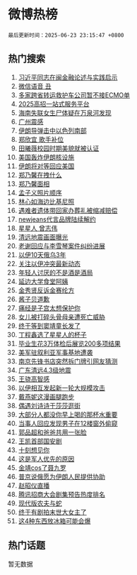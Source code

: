 # 微博热榜

`最后更新时间：2025-06-23 23:15:47 +0800`

## 热门搜索

1. [习近平同志在闽金融论述与实践启示](https://m.weibo.cn/search?containerid=100103type%3D1%26t%3D10%26q%3D%23%E4%B9%A0%E8%BF%91%E5%B9%B3%E5%90%8C%E5%BF%97%E5%9C%A8%E9%97%BD%E9%87%91%E8%9E%8D%E8%AE%BA%E8%BF%B0%E4%B8%8E%E5%AE%9E%E8%B7%B5%E5%90%AF%E7%A4%BA%23&stream_entry_id=51&isnewpage=1&extparam=seat%3D1%26stream_entry_id%3D51%26q%3D%2523%25E4%25B9%25A0%25E8%25BF%2591%25E5%25B9%25B3%25E5%2590%258C%25E5%25BF%2597%25E5%259C%25A8%25E9%2597%25BD%25E9%2587%2591%25E8%259E%258D%25E8%25AE%25BA%25E8%25BF%25B0%25E4%25B8%258E%25E5%25AE%259E%25E8%25B7%25B5%25E5%2590%25AF%25E7%25A4%25BA%2523%26filter_type%3Drealtimehot%26c_type%3D51%26pos%3D0%26cate%3D10103%26dgr%3D0%26display_time%3D1750691745%26pre_seqid%3D17506917451940375689339)
1. [微信语音 丑](https://m.weibo.cn/search?containerid=100103type%3D1%26t%3D10%26q%3D%E5%BE%AE%E4%BF%A1%E8%AF%AD%E9%9F%B3+%E4%B8%91&stream_entry_id=31&isnewpage=1&extparam=seat%3D1%26pos%3D0%26dgr%3D0%26realpos%3D1%26cate%3D5001%26stream_entry_id%3D31%26filter_type%3Drealtimehot%26flag%3D2%26lcate%3D5001%26c_type%3D31%26q%3D%25E5%25BE%25AE%25E4%25BF%25A1%25E8%25AF%25AD%25E9%259F%25B3%2520%25E4%25B8%2591%26band_rank%3D1%26display_time%3D1750691745%26pre_seqid%3D17506917451940375689339)
1. [多家跨省转运救护车公司暂不接ECMO单](https://m.weibo.cn/search?containerid=100103type%3D1%26t%3D10%26q%3D%23%E5%A4%9A%E5%AE%B6%E8%B7%A8%E7%9C%81%E8%BD%AC%E8%BF%90%E6%95%91%E6%8A%A4%E8%BD%A6%E5%85%AC%E5%8F%B8%E6%9A%82%E4%B8%8D%E6%8E%A5ECMO%E5%8D%95%23&stream_entry_id=31&isnewpage=1&extparam=seat%3D1%26pos%3D1%26dgr%3D0%26realpos%3D2%26cate%3D5001%26stream_entry_id%3D31%26filter_type%3Drealtimehot%26flag%3D1%26lcate%3D5001%26c_type%3D31%26q%3D%2523%25E5%25A4%259A%25E5%25AE%25B6%25E8%25B7%25A8%25E7%259C%2581%25E8%25BD%25AC%25E8%25BF%2590%25E6%2595%2591%25E6%258A%25A4%25E8%25BD%25A6%25E5%2585%25AC%25E5%258F%25B8%25E6%259A%2582%25E4%25B8%258D%25E6%258E%25A5ECMO%25E5%258D%2595%2523%26band_rank%3D2%26display_time%3D1750691745%26pre_seqid%3D17506917451940375689339)
1. [2025高招一站式服务平台](https://m.weibo.cn/search?containerid=100103type%3D1%26t%3D10%26q%3D%232025%E9%AB%98%E6%8B%9B%E4%B8%80%E7%AB%99%E5%BC%8F%E6%9C%8D%E5%8A%A1%E5%B9%B3%E5%8F%B0%23&stream_entry_id=31&isnewpage=1&extparam=seat%3D1%26pos%3D2%26dgr%3D0%26realpos%3D3%26cate%3D5001%26stream_entry_id%3D31%26filter_type%3Drealtimehot%26flag%3D0%26lcate%3D5001%26c_type%3D31%26q%3D%25232025%25E9%25AB%2598%25E6%258B%259B%25E4%25B8%2580%25E7%25AB%2599%25E5%25BC%258F%25E6%259C%258D%25E5%258A%25A1%25E5%25B9%25B3%25E5%258F%25B0%2523%26band_rank%3D3%26display_time%3D1750691745%26pre_seqid%3D17506917451940375689339)
1. [海南失联女生尸体疑在万泉河发现](https://m.weibo.cn/search?containerid=100103type%3D1%26t%3D10%26q%3D%23%E6%B5%B7%E5%8D%97%E5%A4%B1%E8%81%94%E5%A5%B3%E7%94%9F%E5%B0%B8%E4%BD%93%E7%96%91%E5%9C%A8%E4%B8%87%E6%B3%89%E6%B2%B3%E5%8F%91%E7%8E%B0%23&stream_entry_id=31&isnewpage=1&extparam=seat%3D1%26pos%3D3%26dgr%3D0%26realpos%3D4%26cate%3D5001%26stream_entry_id%3D31%26filter_type%3Drealtimehot%26flag%3D1%26lcate%3D5001%26c_type%3D31%26q%3D%2523%25E6%25B5%25B7%25E5%258D%2597%25E5%25A4%25B1%25E8%2581%2594%25E5%25A5%25B3%25E7%2594%259F%25E5%25B0%25B8%25E4%25BD%2593%25E7%2596%2591%25E5%259C%25A8%25E4%25B8%2587%25E6%25B3%2589%25E6%25B2%25B3%25E5%258F%2591%25E7%258E%25B0%2523%26band_rank%3D4%26display_time%3D1750691745%26pre_seqid%3D17506917451940375689339)
1. [广州震感](https://m.weibo.cn/search?containerid=100103type%3D1%26t%3D10%26q%3D%E5%B9%BF%E5%B7%9E%E9%9C%87%E6%84%9F&stream_entry_id=31&isnewpage=1&extparam=seat%3D1%26pos%3D4%26dgr%3D0%26realpos%3D5%26cate%3D5001%26stream_entry_id%3D31%26filter_type%3Drealtimehot%26flag%3D0%26lcate%3D5001%26c_type%3D31%26q%3D%25E5%25B9%25BF%25E5%25B7%259E%25E9%259C%2587%25E6%2584%259F%26band_rank%3D5%26display_time%3D1750691745%26pre_seqid%3D17506917451940375689339)
1. [伊朗导弹击中以色列南部](https://m.weibo.cn/search?containerid=100103type%3D1%26t%3D10%26q%3D%23%E4%BC%8A%E6%9C%97%E5%AF%BC%E5%BC%B9%E5%87%BB%E4%B8%AD%E4%BB%A5%E8%89%B2%E5%88%97%E5%8D%97%E9%83%A8%23&stream_entry_id=31&isnewpage=1&extparam=seat%3D1%26pos%3D5%26dgr%3D0%26realpos%3D6%26cate%3D5001%26stream_entry_id%3D31%26filter_type%3Drealtimehot%26flag%3D0%26lcate%3D5001%26c_type%3D31%26q%3D%2523%25E4%25BC%258A%25E6%259C%2597%25E5%25AF%25BC%25E5%25BC%25B9%25E5%2587%25BB%25E4%25B8%25AD%25E4%25BB%25A5%25E8%2589%25B2%25E5%2588%2597%25E5%258D%2597%25E9%2583%25A8%2523%26band_rank%3D6%26display_time%3D1750691745%26pre_seqid%3D17506917451940375689339)
1. [郑欣宜 歌手补位](https://m.weibo.cn/search?containerid=100103type%3D1%26t%3D10%26q%3D%E9%83%91%E6%AC%A3%E5%AE%9C+%E6%AD%8C%E6%89%8B%E8%A1%A5%E4%BD%8D&stream_entry_id=31&isnewpage=1&extparam=seat%3D1%26pos%3D6%26dgr%3D0%26realpos%3D7%26cate%3D5001%26stream_entry_id%3D31%26filter_type%3Drealtimehot%26flag%3D0%26lcate%3D5001%26c_type%3D31%26q%3D%25E9%2583%2591%25E6%25AC%25A3%25E5%25AE%259C%2520%25E6%25AD%258C%25E6%2589%258B%25E8%25A1%25A5%25E4%25BD%258D%26band_rank%3D7%26display_time%3D1750691745%26pre_seqid%3D17506917451940375689339)
1. [田曦薇校园时期美貌就被认证](https://m.weibo.cn/search?containerid=100103type%3D1%26t%3D10%26q%3D%E7%94%B0%E6%9B%A6%E8%96%87%E6%A0%A1%E5%9B%AD%E6%97%B6%E6%9C%9F%E7%BE%8E%E8%B2%8C%E5%B0%B1%E8%A2%AB%E8%AE%A4%E8%AF%81&stream_entry_id=31&isnewpage=1&extparam=seat%3D1%26pos%3D7%26dgr%3D0%26realpos%3D8%26cate%3D5001%26stream_entry_id%3D31%26filter_type%3Drealtimehot%26flag%3D0%26lcate%3D5001%26c_type%3D31%26q%3D%25E7%2594%25B0%25E6%259B%25A6%25E8%2596%2587%25E6%25A0%25A1%25E5%259B%25AD%25E6%2597%25B6%25E6%259C%259F%25E7%25BE%258E%25E8%25B2%258C%25E5%25B0%25B1%25E8%25A2%25AB%25E8%25AE%25A4%25E8%25AF%2581%26band_rank%3D8%26display_time%3D1750691745%26pre_seqid%3D17506917451940375689339)
1. [美国轰炸伊朗核设施](https://m.weibo.cn/search?containerid=100103type%3D1%26t%3D10%26q%3D%23%E7%BE%8E%E5%9B%BD%E8%BD%B0%E7%82%B8%E4%BC%8A%E6%9C%97%E6%A0%B8%E8%AE%BE%E6%96%BD%23&stream_entry_id=31&isnewpage=1&extparam=seat%3D1%26pos%3D8%26dgr%3D0%26realpos%3D9%26cate%3D5001%26stream_entry_id%3D31%26filter_type%3Drealtimehot%26flag%3D1%26lcate%3D5001%26c_type%3D31%26q%3D%2523%25E7%25BE%258E%25E5%259B%25BD%25E8%25BD%25B0%25E7%2582%25B8%25E4%25BC%258A%25E6%259C%2597%25E6%25A0%25B8%25E8%25AE%25BE%25E6%2596%25BD%2523%26band_rank%3D9%26display_time%3D1750691745%26pre_seqid%3D17506917451940375689339)
1. [伊朗将对等回应美国](https://m.weibo.cn/search?containerid=100103type%3D1%26t%3D10%26q%3D%23%E4%BC%8A%E6%9C%97%E5%B0%86%E5%AF%B9%E7%AD%89%E5%9B%9E%E5%BA%94%E7%BE%8E%E5%9B%BD%23&stream_entry_id=31&isnewpage=1&extparam=seat%3D1%26pos%3D9%26dgr%3D0%26realpos%3D10%26cate%3D5001%26stream_entry_id%3D31%26filter_type%3Drealtimehot%26flag%3D1%26lcate%3D5001%26c_type%3D31%26q%3D%2523%25E4%25BC%258A%25E6%259C%2597%25E5%25B0%2586%25E5%25AF%25B9%25E7%25AD%2589%25E5%259B%259E%25E5%25BA%2594%25E7%25BE%258E%25E5%259B%25BD%2523%26band_rank%3D10%26display_time%3D1750691745%26pre_seqid%3D17506917451940375689339)
1. [郑乃馨在拽什么](https://m.weibo.cn/search?containerid=100103type%3D1%26t%3D10%26q%3D%23%E9%83%91%E4%B9%83%E9%A6%A8%E5%9C%A8%E6%8B%BD%E4%BB%80%E4%B9%88%23&stream_entry_id=31&isnewpage=1&extparam=seat%3D1%26pos%3D10%26dgr%3D0%26realpos%3D11%26cate%3D5001%26stream_entry_id%3D31%26filter_type%3Drealtimehot%26flag%3D1%26lcate%3D5001%26c_type%3D31%26q%3D%2523%25E9%2583%2591%25E4%25B9%2583%25E9%25A6%25A8%25E5%259C%25A8%25E6%258B%25BD%25E4%25BB%2580%25E4%25B9%2588%2523%26band_rank%3D11%26display_time%3D1750691745%26pre_seqid%3D17506917451940375689339)
1. [郑乃馨面相](https://m.weibo.cn/search?containerid=100103type%3D1%26t%3D10%26q%3D%E9%83%91%E4%B9%83%E9%A6%A8%E9%9D%A2%E7%9B%B8&stream_entry_id=31&isnewpage=1&extparam=seat%3D1%26pos%3D11%26dgr%3D0%26realpos%3D12%26cate%3D5001%26stream_entry_id%3D31%26filter_type%3Drealtimehot%26flag%3D1%26lcate%3D5001%26c_type%3D31%26q%3D%25E9%2583%2591%25E4%25B9%2583%25E9%25A6%25A8%25E9%259D%25A2%25E7%259B%25B8%26band_rank%3D12%26display_time%3D1750691745%26pre_seqid%3D17506917451940375689339)
1. [孟子义照片顺序](https://m.weibo.cn/search?containerid=100103type%3D1%26t%3D10%26q%3D%23%E5%AD%9F%E5%AD%90%E4%B9%89%E7%85%A7%E7%89%87%E9%A1%BA%E5%BA%8F%23&stream_entry_id=31&isnewpage=1&extparam=seat%3D1%26pos%3D12%26dgr%3D0%26realpos%3D13%26cate%3D5001%26stream_entry_id%3D31%26filter_type%3Drealtimehot%26flag%3D2%26lcate%3D5001%26c_type%3D31%26q%3D%2523%25E5%25AD%259F%25E5%25AD%2590%25E4%25B9%2589%25E7%2585%25A7%25E7%2589%2587%25E9%25A1%25BA%25E5%25BA%258F%2523%26band_rank%3D13%26display_time%3D1750691745%26pre_seqid%3D17506917451940375689339)
1. [林心如海边比基尼照](https://m.weibo.cn/search?containerid=100103type%3D1%26t%3D10%26q%3D%23%E6%9E%97%E5%BF%83%E5%A6%82%E6%B5%B7%E8%BE%B9%E6%AF%94%E5%9F%BA%E5%B0%BC%E7%85%A7%23&stream_entry_id=31&isnewpage=1&extparam=seat%3D1%26pos%3D13%26dgr%3D0%26realpos%3D14%26cate%3D5001%26stream_entry_id%3D31%26filter_type%3Drealtimehot%26flag%3D0%26lcate%3D5001%26c_type%3D31%26q%3D%2523%25E6%259E%2597%25E5%25BF%2583%25E5%25A6%2582%25E6%25B5%25B7%25E8%25BE%25B9%25E6%25AF%2594%25E5%259F%25BA%25E5%25B0%25BC%25E7%2585%25A7%2523%26band_rank%3D14%26display_time%3D1750691745%26pre_seqid%3D17506917451940375689339)
1. [遇难者遗体带回家办葬礼被缩减赔偿](https://m.weibo.cn/search?containerid=100103type%3D1%26t%3D10%26q%3D%23%E9%81%87%E9%9A%BE%E8%80%85%E9%81%97%E4%BD%93%E5%B8%A6%E5%9B%9E%E5%AE%B6%E5%8A%9E%E8%91%AC%E7%A4%BC%E8%A2%AB%E7%BC%A9%E5%87%8F%E8%B5%94%E5%81%BF%23&stream_entry_id=31&isnewpage=1&extparam=seat%3D1%26pos%3D14%26dgr%3D0%26realpos%3D15%26cate%3D5001%26stream_entry_id%3D31%26filter_type%3Drealtimehot%26flag%3D1%26lcate%3D5001%26c_type%3D31%26q%3D%2523%25E9%2581%2587%25E9%259A%25BE%25E8%2580%2585%25E9%2581%2597%25E4%25BD%2593%25E5%25B8%25A6%25E5%259B%259E%25E5%25AE%25B6%25E5%258A%259E%25E8%2591%25AC%25E7%25A4%25BC%25E8%25A2%25AB%25E7%25BC%25A9%25E5%2587%258F%25E8%25B5%2594%25E5%2581%25BF%2523%26band_rank%3D15%26display_time%3D1750691745%26pre_seqid%3D17506917451940375689339)
1. [newjeans代言品牌陆续解约](https://m.weibo.cn/search?containerid=100103type%3D1%26t%3D10%26q%3D%23newjeans%E4%BB%A3%E8%A8%80%E5%93%81%E7%89%8C%E9%99%86%E7%BB%AD%E8%A7%A3%E7%BA%A6%23&stream_entry_id=31&isnewpage=1&extparam=seat%3D1%26pos%3D15%26dgr%3D0%26realpos%3D16%26cate%3D5001%26stream_entry_id%3D31%26filter_type%3Drealtimehot%26flag%3D1%26lcate%3D5001%26c_type%3D31%26q%3D%2523newjeans%25E4%25BB%25A3%25E8%25A8%2580%25E5%2593%2581%25E7%2589%258C%25E9%2599%2586%25E7%25BB%25AD%25E8%25A7%25A3%25E7%25BA%25A6%2523%26band_rank%3D16%26display_time%3D1750691745%26pre_seqid%3D17506917451940375689339)
1. [星星人 曾志伟](https://m.weibo.cn/search?containerid=100103type%3D1%26t%3D10%26q%3D%E6%98%9F%E6%98%9F%E4%BA%BA+%E6%9B%BE%E5%BF%97%E4%BC%9F&stream_entry_id=31&isnewpage=1&extparam=seat%3D1%26pos%3D16%26dgr%3D0%26realpos%3D17%26cate%3D5001%26stream_entry_id%3D31%26filter_type%3Drealtimehot%26flag%3D1%26lcate%3D5001%26c_type%3D31%26q%3D%25E6%2598%259F%25E6%2598%259F%25E4%25BA%25BA%2520%25E6%259B%25BE%25E5%25BF%2597%25E4%25BC%259F%26band_rank%3D17%26display_time%3D1750691745%26pre_seqid%3D17506917451940375689339)
1. [清远地震画面曝光](https://m.weibo.cn/search?containerid=100103type%3D1%26t%3D10%26q%3D%23%E6%B8%85%E8%BF%9C%E5%9C%B0%E9%9C%87%E7%94%BB%E9%9D%A2%E6%9B%9D%E5%85%89%23&stream_entry_id=31&isnewpage=1&extparam=seat%3D1%26pos%3D17%26dgr%3D0%26realpos%3D18%26cate%3D5001%26stream_entry_id%3D31%26filter_type%3Drealtimehot%26flag%3D0%26lcate%3D5001%26c_type%3D31%26q%3D%2523%25E6%25B8%2585%25E8%25BF%259C%25E5%259C%25B0%25E9%259C%2587%25E7%2594%25BB%25E9%259D%25A2%25E6%259B%259D%25E5%2585%2589%2523%26band_rank%3D18%26display_time%3D1750691745%26pre_seqid%3D17506917451940375689339)
1. [老谢回应与李雪琴案件纠纷进展](https://m.weibo.cn/search?containerid=100103type%3D1%26t%3D10%26q%3D%23%E8%80%81%E8%B0%A2%E5%9B%9E%E5%BA%94%E4%B8%8E%E6%9D%8E%E9%9B%AA%E7%90%B4%E6%A1%88%E4%BB%B6%E7%BA%A0%E7%BA%B7%E8%BF%9B%E5%B1%95%23&stream_entry_id=31&isnewpage=1&extparam=seat%3D1%26pos%3D18%26dgr%3D0%26realpos%3D19%26cate%3D5001%26stream_entry_id%3D31%26filter_type%3Drealtimehot%26flag%3D1%26lcate%3D5001%26c_type%3D31%26q%3D%2523%25E8%2580%2581%25E8%25B0%25A2%25E5%259B%259E%25E5%25BA%2594%25E4%25B8%258E%25E6%259D%258E%25E9%259B%25AA%25E7%2590%25B4%25E6%25A1%2588%25E4%25BB%25B6%25E7%25BA%25A0%25E7%25BA%25B7%25E8%25BF%259B%25E5%25B1%2595%2523%26band_rank%3D19%26display_time%3D1750691745%26pre_seqid%3D17506917451940375689339)
1. [以伊10天俄乌3年](https://m.weibo.cn/search?containerid=100103type%3D1%26t%3D10%26q%3D%23%E4%BB%A5%E4%BC%8A10%E5%A4%A9%E4%BF%84%E4%B9%8C3%E5%B9%B4%23&stream_entry_id=31&isnewpage=1&extparam=seat%3D1%26pos%3D19%26dgr%3D0%26realpos%3D20%26cate%3D5001%26stream_entry_id%3D31%26filter_type%3Drealtimehot%26flag%3D1%26lcate%3D5001%26c_type%3D31%26q%3D%2523%25E4%25BB%25A5%25E4%25BC%258A10%25E5%25A4%25A9%25E4%25BF%2584%25E4%25B9%258C3%25E5%25B9%25B4%2523%26band_rank%3D20%26display_time%3D1750691745%26pre_seqid%3D17506917451940375689339)
1. [关注以伊冲突最新动态](https://m.weibo.cn/search?containerid=100103type%3D1%26t%3D10%26q%3D%23%E5%85%B3%E6%B3%A8%E4%BB%A5%E4%BC%8A%E5%86%B2%E7%AA%81%E6%9C%80%E6%96%B0%E5%8A%A8%E6%80%81%23&stream_entry_id=31&isnewpage=1&extparam=seat%3D1%26pos%3D20%26dgr%3D0%26realpos%3D21%26cate%3D5001%26stream_entry_id%3D31%26filter_type%3Drealtimehot%26flag%3D0%26lcate%3D5001%26c_type%3D31%26q%3D%2523%25E5%2585%25B3%25E6%25B3%25A8%25E4%25BB%25A5%25E4%25BC%258A%25E5%2586%25B2%25E7%25AA%2581%25E6%259C%2580%25E6%2596%25B0%25E5%258A%25A8%25E6%2580%2581%2523%26band_rank%3D21%26display_time%3D1750691745%26pre_seqid%3D17506917451940375689339)
1. [年轻人讨厌的不是酒是酒局](https://m.weibo.cn/search?containerid=100103type%3D1%26t%3D10%26q%3D%23%E5%B9%B4%E8%BD%BB%E4%BA%BA%E8%AE%A8%E5%8E%8C%E7%9A%84%E4%B8%8D%E6%98%AF%E9%85%92%E6%98%AF%E9%85%92%E5%B1%80%23&stream_entry_id=31&isnewpage=1&extparam=seat%3D1%26pos%3D21%26dgr%3D0%26realpos%3D22%26cate%3D5001%26stream_entry_id%3D31%26filter_type%3Drealtimehot%26flag%3D0%26lcate%3D5001%26c_type%3D31%26q%3D%2523%25E5%25B9%25B4%25E8%25BD%25BB%25E4%25BA%25BA%25E8%25AE%25A8%25E5%258E%258C%25E7%259A%2584%25E4%25B8%258D%25E6%2598%25AF%25E9%2585%2592%25E6%2598%25AF%25E9%2585%2592%25E5%25B1%2580%2523%26band_rank%3D22%26display_time%3D1750691745%26pre_seqid%3D17506917451940375689339)
1. [延边大学食堂阿姨](https://m.weibo.cn/search?containerid=100103type%3D1%26t%3D10%26q%3D%E5%BB%B6%E8%BE%B9%E5%A4%A7%E5%AD%A6%E9%A3%9F%E5%A0%82%E9%98%BF%E5%A7%A8&stream_entry_id=31&isnewpage=1&extparam=seat%3D1%26pos%3D22%26dgr%3D0%26realpos%3D23%26cate%3D5001%26stream_entry_id%3D31%26filter_type%3Drealtimehot%26flag%3D1%26lcate%3D5001%26c_type%3D31%26q%3D%25E5%25BB%25B6%25E8%25BE%25B9%25E5%25A4%25A7%25E5%25AD%25A6%25E9%25A3%259F%25E5%25A0%2582%25E9%2598%25BF%25E5%25A7%25A8%26band_rank%3D23%26display_time%3D1750691745%26pre_seqid%3D17506917451940375689339)
1. [金秀贤反诉金赛纶方](https://m.weibo.cn/search?containerid=100103type%3D1%26t%3D10%26q%3D%23%E9%87%91%E7%A7%80%E8%B4%A4%E5%8F%8D%E8%AF%89%E9%87%91%E8%B5%9B%E7%BA%B6%E6%96%B9%23&stream_entry_id=31&isnewpage=1&extparam=seat%3D1%26pos%3D23%26dgr%3D0%26realpos%3D24%26cate%3D5001%26stream_entry_id%3D31%26filter_type%3Drealtimehot%26flag%3D0%26lcate%3D5001%26c_type%3D31%26q%3D%2523%25E9%2587%2591%25E7%25A7%2580%25E8%25B4%25A4%25E5%258F%258D%25E8%25AF%2589%25E9%2587%2591%25E8%25B5%259B%25E7%25BA%25B6%25E6%2596%25B9%2523%26band_rank%3D24%26display_time%3D1750691745%26pre_seqid%3D17506917451940375689339)
1. [酱子贝道歉](https://m.weibo.cn/search?containerid=100103type%3D1%26t%3D10%26q%3D%E9%85%B1%E5%AD%90%E8%B4%9D%E9%81%93%E6%AD%89&stream_entry_id=31&isnewpage=1&extparam=seat%3D1%26pos%3D24%26dgr%3D0%26realpos%3D25%26cate%3D5001%26stream_entry_id%3D31%26filter_type%3Drealtimehot%26flag%3D1%26lcate%3D5001%26c_type%3D31%26q%3D%25E9%2585%25B1%25E5%25AD%2590%25E8%25B4%259D%25E9%2581%2593%25E6%25AD%2589%26band_rank%3D25%26display_time%3D1750691745%26pre_seqid%3D17506917451940375689339)
1. [痛经是子宫太想保护你](https://m.weibo.cn/search?containerid=100103type%3D1%26t%3D10%26q%3D%E7%97%9B%E7%BB%8F%E6%98%AF%E5%AD%90%E5%AE%AB%E5%A4%AA%E6%83%B3%E4%BF%9D%E6%8A%A4%E4%BD%A0&stream_entry_id=31&isnewpage=1&extparam=seat%3D1%26pos%3D25%26dgr%3D0%26realpos%3D26%26cate%3D5001%26stream_entry_id%3D31%26filter_type%3Drealtimehot%26flag%3D0%26lcate%3D5001%26c_type%3D31%26q%3D%25E7%2597%259B%25E7%25BB%258F%25E6%2598%25AF%25E5%25AD%2590%25E5%25AE%25AB%25E5%25A4%25AA%25E6%2583%25B3%25E4%25BF%259D%25E6%258A%25A4%25E4%25BD%25A0%26band_rank%3D26%26display_time%3D1750691745%26pre_seqid%3D17506917451940375689339)
1. [女儿被打碎头骨母亲遭死亡威胁](https://m.weibo.cn/search?containerid=100103type%3D1%26t%3D10%26q%3D%23%E5%A5%B3%E5%84%BF%E8%A2%AB%E6%89%93%E7%A2%8E%E5%A4%B4%E9%AA%A8%E6%AF%8D%E4%BA%B2%E9%81%AD%E6%AD%BB%E4%BA%A1%E5%A8%81%E8%83%81%23&stream_entry_id=31&isnewpage=1&extparam=seat%3D1%26pos%3D26%26dgr%3D0%26realpos%3D27%26cate%3D5001%26stream_entry_id%3D31%26filter_type%3Drealtimehot%26flag%3D1%26lcate%3D5001%26c_type%3D31%26q%3D%2523%25E5%25A5%25B3%25E5%2584%25BF%25E8%25A2%25AB%25E6%2589%2593%25E7%25A2%258E%25E5%25A4%25B4%25E9%25AA%25A8%25E6%25AF%258D%25E4%25BA%25B2%25E9%2581%25AD%25E6%25AD%25BB%25E4%25BA%25A1%25E5%25A8%2581%25E8%2583%2581%2523%26band_rank%3D27%26display_time%3D1750691745%26pre_seqid%3D17506917451940375689339)
1. [终于等到窦靖童长发了](https://m.weibo.cn/search?containerid=100103type%3D1%26t%3D10%26q%3D%E7%BB%88%E4%BA%8E%E7%AD%89%E5%88%B0%E7%AA%A6%E9%9D%96%E7%AB%A5%E9%95%BF%E5%8F%91%E4%BA%86&stream_entry_id=31&isnewpage=1&extparam=seat%3D1%26pos%3D27%26dgr%3D0%26realpos%3D28%26cate%3D5001%26stream_entry_id%3D31%26filter_type%3Drealtimehot%26flag%3D0%26lcate%3D5001%26c_type%3D31%26q%3D%25E7%25BB%2588%25E4%25BA%258E%25E7%25AD%2589%25E5%2588%25B0%25E7%25AA%25A6%25E9%259D%2596%25E7%25AB%25A5%25E9%2595%25BF%25E5%258F%2591%25E4%25BA%2586%26band_rank%3D28%26display_time%3D1750691745%26pre_seqid%3D17506917451940375689339)
1. [丁程鑫选了星星人的杯子](https://m.weibo.cn/search?containerid=100103type%3D1%26t%3D10%26q%3D%E4%B8%81%E7%A8%8B%E9%91%AB%E9%80%89%E4%BA%86%E6%98%9F%E6%98%9F%E4%BA%BA%E7%9A%84%E6%9D%AF%E5%AD%90&stream_entry_id=31&isnewpage=1&extparam=seat%3D1%26pos%3D28%26dgr%3D0%26realpos%3D29%26cate%3D5001%26stream_entry_id%3D31%26filter_type%3Drealtimehot%26flag%3D1%26lcate%3D5001%26c_type%3D31%26q%3D%25E4%25B8%2581%25E7%25A8%258B%25E9%2591%25AB%25E9%2580%2589%25E4%25BA%2586%25E6%2598%259F%25E6%2598%259F%25E4%25BA%25BA%25E7%259A%2584%25E6%259D%25AF%25E5%25AD%2590%26band_rank%3D29%26display_time%3D1750691745%26pre_seqid%3D17506917451940375689339)
1. [毕业生花3万体检后展览200多项结果](https://m.weibo.cn/search?containerid=100103type%3D1%26t%3D10%26q%3D%23%E6%AF%95%E4%B8%9A%E7%94%9F%E8%8A%B13%E4%B8%87%E4%BD%93%E6%A3%80%E5%90%8E%E5%B1%95%E8%A7%88200%E5%A4%9A%E9%A1%B9%E7%BB%93%E6%9E%9C%23&stream_entry_id=31&isnewpage=1&extparam=seat%3D1%26pos%3D29%26dgr%3D0%26realpos%3D30%26cate%3D5001%26stream_entry_id%3D31%26filter_type%3Drealtimehot%26flag%3D1%26lcate%3D5001%26c_type%3D31%26q%3D%2523%25E6%25AF%2595%25E4%25B8%259A%25E7%2594%259F%25E8%258A%25B13%25E4%25B8%2587%25E4%25BD%2593%25E6%25A3%2580%25E5%2590%258E%25E5%25B1%2595%25E8%25A7%2588200%25E5%25A4%259A%25E9%25A1%25B9%25E7%25BB%2593%25E6%259E%259C%2523%26band_rank%3D30%26display_time%3D1750691745%26pre_seqid%3D17506917451940375689339)
1. [美军驻叙利亚军事基地遭袭](https://m.weibo.cn/search?containerid=100103type%3D1%26t%3D10%26q%3D%23%E7%BE%8E%E5%86%9B%E9%A9%BB%E5%8F%99%E5%88%A9%E4%BA%9A%E5%86%9B%E4%BA%8B%E5%9F%BA%E5%9C%B0%E9%81%AD%E8%A2%AD%23&stream_entry_id=31&isnewpage=1&extparam=seat%3D1%26pos%3D30%26dgr%3D0%26realpos%3D31%26cate%3D5001%26stream_entry_id%3D31%26filter_type%3Drealtimehot%26flag%3D0%26lcate%3D5001%26c_type%3D31%26q%3D%2523%25E7%25BE%258E%25E5%2586%259B%25E9%25A9%25BB%25E5%258F%2599%25E5%2588%25A9%25E4%25BA%259A%25E5%2586%259B%25E4%25BA%258B%25E5%259F%25BA%25E5%259C%25B0%25E9%2581%25AD%25E8%25A2%25AD%2523%26band_rank%3D31%26display_time%3D1750691745%26pre_seqid%3D17506917451940375689339)
1. [南京先锋书店突然拆门牌引网友猜测](https://m.weibo.cn/search?containerid=100103type%3D1%26t%3D10%26q%3D%23%E5%8D%97%E4%BA%AC%E5%85%88%E9%94%8B%E4%B9%A6%E5%BA%97%E7%AA%81%E7%84%B6%E6%8B%86%E9%97%A8%E7%89%8C%E5%BC%95%E7%BD%91%E5%8F%8B%E7%8C%9C%E6%B5%8B%23&stream_entry_id=31&isnewpage=1&extparam=seat%3D1%26pos%3D31%26dgr%3D0%26realpos%3D32%26cate%3D5001%26stream_entry_id%3D31%26filter_type%3Drealtimehot%26flag%3D1%26lcate%3D5001%26c_type%3D31%26q%3D%2523%25E5%258D%2597%25E4%25BA%25AC%25E5%2585%2588%25E9%2594%258B%25E4%25B9%25A6%25E5%25BA%2597%25E7%25AA%2581%25E7%2584%25B6%25E6%258B%2586%25E9%2597%25A8%25E7%2589%258C%25E5%25BC%2595%25E7%25BD%2591%25E5%258F%258B%25E7%258C%259C%25E6%25B5%258B%2523%26band_rank%3D32%26display_time%3D1750691745%26pre_seqid%3D17506917451940375689339)
1. [广东清远4.3级地震](https://m.weibo.cn/search?containerid=100103type%3D1%26t%3D10%26q%3D%23%E5%B9%BF%E4%B8%9C%E6%B8%85%E8%BF%9C4.3%E7%BA%A7%E5%9C%B0%E9%9C%87%23&stream_entry_id=31&isnewpage=1&extparam=seat%3D1%26pos%3D32%26dgr%3D0%26realpos%3D33%26cate%3D5001%26stream_entry_id%3D31%26filter_type%3Drealtimehot%26flag%3D0%26lcate%3D5001%26c_type%3D31%26q%3D%2523%25E5%25B9%25BF%25E4%25B8%259C%25E6%25B8%2585%25E8%25BF%259C4.3%25E7%25BA%25A7%25E5%259C%25B0%25E9%259C%2587%2523%26band_rank%3D33%26display_time%3D1750691745%26pre_seqid%3D17506917451940375689339)
1. [王骁高智感](https://m.weibo.cn/search?containerid=100103type%3D1%26t%3D10%26q%3D%E7%8E%8B%E9%AA%81%E9%AB%98%E6%99%BA%E6%84%9F&stream_entry_id=31&isnewpage=1&extparam=seat%3D1%26pos%3D33%26dgr%3D0%26realpos%3D34%26cate%3D5001%26stream_entry_id%3D31%26filter_type%3Drealtimehot%26flag%3D1%26lcate%3D5001%26c_type%3D31%26q%3D%25E7%258E%258B%25E9%25AA%2581%25E9%25AB%2598%25E6%2599%25BA%25E6%2584%259F%26band_rank%3D34%26display_time%3D1750691745%26pre_seqid%3D17506917451940375689339)
1. [以伊相互发起新一轮大规模攻击](https://m.weibo.cn/search?containerid=100103type%3D1%26t%3D10%26q%3D%23%E4%BB%A5%E4%BC%8A%E7%9B%B8%E4%BA%92%E5%8F%91%E8%B5%B7%E6%96%B0%E4%B8%80%E8%BD%AE%E5%A4%A7%E8%A7%84%E6%A8%A1%E6%94%BB%E5%87%BB%23&stream_entry_id=31&isnewpage=1&extparam=seat%3D1%26pos%3D34%26dgr%3D0%26realpos%3D35%26cate%3D5001%26stream_entry_id%3D31%26filter_type%3Drealtimehot%26flag%3D1%26lcate%3D5001%26c_type%3D31%26q%3D%2523%25E4%25BB%25A5%25E4%25BC%258A%25E7%259B%25B8%25E4%25BA%2592%25E5%258F%2591%25E8%25B5%25B7%25E6%2596%25B0%25E4%25B8%2580%25E8%25BD%25AE%25E5%25A4%25A7%25E8%25A7%2584%25E6%25A8%25A1%25E6%2594%25BB%25E5%2587%25BB%2523%26band_rank%3D35%26display_time%3D1750691745%26pre_seqid%3D17506917451940375689339)
1. [戴燕妮这漫画腿跑步](https://m.weibo.cn/search?containerid=100103type%3D1%26t%3D10%26q%3D%E6%88%B4%E7%87%95%E5%A6%AE%E8%BF%99%E6%BC%AB%E7%94%BB%E8%85%BF%E8%B7%91%E6%AD%A5&stream_entry_id=31&isnewpage=1&extparam=seat%3D1%26pos%3D35%26dgr%3D0%26realpos%3D36%26cate%3D5001%26stream_entry_id%3D31%26filter_type%3Drealtimehot%26flag%3D1%26lcate%3D5001%26c_type%3D31%26q%3D%25E6%2588%25B4%25E7%2587%2595%25E5%25A6%25AE%25E8%25BF%2599%25E6%25BC%25AB%25E7%2594%25BB%25E8%2585%25BF%25E8%25B7%2591%25E6%25AD%25A5%26band_rank%3D36%26display_time%3D1750691745%26pre_seqid%3D17506917451940375689339)
1. [偶遇刘诗诗于莎莎逛街](https://m.weibo.cn/search?containerid=100103type%3D1%26t%3D10%26q%3D%E5%81%B6%E9%81%87%E5%88%98%E8%AF%97%E8%AF%97%E4%BA%8E%E8%8E%8E%E8%8E%8E%E9%80%9B%E8%A1%97&stream_entry_id=31&isnewpage=1&extparam=seat%3D1%26pos%3D36%26dgr%3D0%26realpos%3D37%26cate%3D5001%26stream_entry_id%3D31%26filter_type%3Drealtimehot%26flag%3D1%26lcate%3D5001%26c_type%3D31%26q%3D%25E5%2581%25B6%25E9%2581%2587%25E5%2588%2598%25E8%25AF%2597%25E8%25AF%2597%25E4%25BA%258E%25E8%258E%258E%25E8%258E%258E%25E9%2580%259B%25E8%25A1%2597%26band_rank%3D37%26display_time%3D1750691745%26pre_seqid%3D17506917451940375689339)
1. [大部分人都没你早上喝的那杯水重要](https://m.weibo.cn/search?containerid=100103type%3D1%26t%3D10%26q%3D%E5%A4%A7%E9%83%A8%E5%88%86%E4%BA%BA%E9%83%BD%E6%B2%A1%E4%BD%A0%E6%97%A9%E4%B8%8A%E5%96%9D%E7%9A%84%E9%82%A3%E6%9D%AF%E6%B0%B4%E9%87%8D%E8%A6%81&stream_entry_id=31&isnewpage=1&extparam=seat%3D1%26pos%3D37%26dgr%3D0%26realpos%3D38%26cate%3D5001%26stream_entry_id%3D31%26filter_type%3Drealtimehot%26flag%3D1%26lcate%3D5001%26c_type%3D31%26q%3D%25E5%25A4%25A7%25E9%2583%25A8%25E5%2588%2586%25E4%25BA%25BA%25E9%2583%25BD%25E6%25B2%25A1%25E4%25BD%25A0%25E6%2597%25A9%25E4%25B8%258A%25E5%2596%259D%25E7%259A%2584%25E9%2582%25A3%25E6%259D%25AF%25E6%25B0%25B4%25E9%2587%258D%25E8%25A6%2581%26band_rank%3D38%26display_time%3D1750691745%26pre_seqid%3D17506917451940375689339)
1. [当事人回应发现男子在12楼窗外偷窥](https://m.weibo.cn/search?containerid=100103type%3D1%26t%3D10%26q%3D%23%E5%BD%93%E4%BA%8B%E4%BA%BA%E5%9B%9E%E5%BA%94%E5%8F%91%E7%8E%B0%E7%94%B7%E5%AD%90%E5%9C%A812%E6%A5%BC%E7%AA%97%E5%A4%96%E5%81%B7%E7%AA%A5%23&stream_entry_id=31&isnewpage=1&extparam=seat%3D1%26pos%3D38%26dgr%3D0%26realpos%3D39%26cate%3D5001%26stream_entry_id%3D31%26filter_type%3Drealtimehot%26flag%3D1%26lcate%3D5001%26c_type%3D31%26q%3D%2523%25E5%25BD%2593%25E4%25BA%258B%25E4%25BA%25BA%25E5%259B%259E%25E5%25BA%2594%25E5%258F%2591%25E7%258E%25B0%25E7%2594%25B7%25E5%25AD%2590%25E5%259C%25A812%25E6%25A5%25BC%25E7%25AA%2597%25E5%25A4%2596%25E5%2581%25B7%25E7%25AA%25A5%2523%26band_rank%3D39%26display_time%3D1750691745%26pre_seqid%3D17506917451940375689339)
1. [郭品超和爸爸共用一张脸](https://m.weibo.cn/search?containerid=100103type%3D1%26t%3D10%26q%3D%23%E9%83%AD%E5%93%81%E8%B6%85%E5%92%8C%E7%88%B8%E7%88%B8%E5%85%B1%E7%94%A8%E4%B8%80%E5%BC%A0%E8%84%B8%23&stream_entry_id=31&isnewpage=1&extparam=seat%3D1%26pos%3D39%26dgr%3D0%26realpos%3D40%26cate%3D5001%26stream_entry_id%3D31%26filter_type%3Drealtimehot%26flag%3D1%26lcate%3D5001%26c_type%3D31%26q%3D%2523%25E9%2583%25AD%25E5%2593%2581%25E8%25B6%2585%25E5%2592%258C%25E7%2588%25B8%25E7%2588%25B8%25E5%2585%25B1%25E7%2594%25A8%25E4%25B8%2580%25E5%25BC%25A0%25E8%2584%25B8%2523%26band_rank%3D40%26display_time%3D1750691745%26pre_seqid%3D17506917451940375689339)
1. [王凯首部国安剧](https://m.weibo.cn/search?containerid=100103type%3D1%26t%3D10%26q%3D%E7%8E%8B%E5%87%AF%E9%A6%96%E9%83%A8%E5%9B%BD%E5%AE%89%E5%89%A7&stream_entry_id=31&isnewpage=1&extparam=seat%3D1%26pos%3D40%26dgr%3D0%26realpos%3D41%26cate%3D5001%26stream_entry_id%3D31%26filter_type%3Drealtimehot%26flag%3D1%26lcate%3D5001%26c_type%3D31%26q%3D%25E7%258E%258B%25E5%2587%25AF%25E9%25A6%2596%25E9%2583%25A8%25E5%259B%25BD%25E5%25AE%2589%25E5%2589%25A7%26band_rank%3D41%26display_time%3D1750691745%26pre_seqid%3D17506917451940375689339)
1. [十刻想见你](https://m.weibo.cn/search?containerid=100103type%3D1%26t%3D10%26q%3D%E5%8D%81%E5%88%BB%E6%83%B3%E8%A7%81%E4%BD%A0&stream_entry_id=31&isnewpage=1&extparam=seat%3D1%26pos%3D41%26dgr%3D0%26realpos%3D42%26cate%3D5001%26stream_entry_id%3D31%26filter_type%3Drealtimehot%26flag%3D1%26lcate%3D5001%26c_type%3D31%26q%3D%25E5%258D%2581%25E5%2588%25BB%25E6%2583%25B3%25E8%25A7%2581%25E4%25BD%25A0%26band_rank%3D42%26display_time%3D1750691745%26pre_seqid%3D17506917451940375689339)
1. [这是军人优先的原因](https://m.weibo.cn/search?containerid=100103type%3D1%26t%3D10%26q%3D%23%E8%BF%99%E6%98%AF%E5%86%9B%E4%BA%BA%E4%BC%98%E5%85%88%E7%9A%84%E5%8E%9F%E5%9B%A0%23&stream_entry_id=31&isnewpage=1&extparam=seat%3D1%26pos%3D42%26dgr%3D0%26realpos%3D43%26cate%3D5001%26stream_entry_id%3D31%26filter_type%3Drealtimehot%26flag%3D32768%26lcate%3D5001%26c_type%3D31%26q%3D%2523%25E8%25BF%2599%25E6%2598%25AF%25E5%2586%259B%25E4%25BA%25BA%25E4%25BC%2598%25E5%2585%2588%25E7%259A%2584%25E5%258E%259F%25E5%259B%25A0%2523%26band_rank%3D43%26display_time%3D1750691745%26pre_seqid%3D17506917451940375689339)
1. [金靖cos了聂九罗](https://m.weibo.cn/search?containerid=100103type%3D1%26t%3D10%26q%3D%E9%87%91%E9%9D%96cos%E4%BA%86%E8%81%82%E4%B9%9D%E7%BD%97&stream_entry_id=31&isnewpage=1&extparam=seat%3D1%26pos%3D43%26dgr%3D0%26realpos%3D44%26cate%3D5001%26stream_entry_id%3D31%26filter_type%3Drealtimehot%26flag%3D0%26lcate%3D5001%26c_type%3D31%26q%3D%25E9%2587%2591%25E9%259D%2596cos%25E4%25BA%2586%25E8%2581%2582%25E4%25B9%259D%25E7%25BD%2597%26band_rank%3D44%26display_time%3D1750691745%26pre_seqid%3D17506917451940375689339)
1. [普京说俄愿为伊朗人民提供协助](https://m.weibo.cn/search?containerid=100103type%3D1%26t%3D10%26q%3D%23%E6%99%AE%E4%BA%AC%E8%AF%B4%E4%BF%84%E6%84%BF%E4%B8%BA%E4%BC%8A%E6%9C%97%E4%BA%BA%E6%B0%91%E6%8F%90%E4%BE%9B%E5%8D%8F%E5%8A%A9%23&stream_entry_id=31&isnewpage=1&extparam=seat%3D1%26pos%3D44%26dgr%3D0%26realpos%3D45%26cate%3D5001%26stream_entry_id%3D31%26filter_type%3Drealtimehot%26flag%3D0%26lcate%3D5001%26c_type%3D31%26q%3D%2523%25E6%2599%25AE%25E4%25BA%25AC%25E8%25AF%25B4%25E4%25BF%2584%25E6%2584%25BF%25E4%25B8%25BA%25E4%25BC%258A%25E6%259C%2597%25E4%25BA%25BA%25E6%25B0%2591%25E6%258F%2590%25E4%25BE%259B%25E5%258D%258F%25E5%258A%25A9%2523%26band_rank%3D45%26display_time%3D1750691745%26pre_seqid%3D17506917451940375689339)
1. [赵昭仪直播](https://m.weibo.cn/search?containerid=100103type%3D1%26t%3D10%26q%3D%E8%B5%B5%E6%98%AD%E4%BB%AA%E7%9B%B4%E6%92%AD&stream_entry_id=31&isnewpage=1&extparam=seat%3D1%26pos%3D45%26dgr%3D0%26realpos%3D46%26cate%3D5001%26stream_entry_id%3D31%26filter_type%3Drealtimehot%26flag%3D1%26lcate%3D5001%26c_type%3D31%26q%3D%25E8%25B5%25B5%25E6%2598%25AD%25E4%25BB%25AA%25E7%259B%25B4%25E6%2592%25AD%26band_rank%3D46%26display_time%3D1750691745%26pre_seqid%3D17506917451940375689339)
1. [腾讯招商大会剧集预告热度排名](https://m.weibo.cn/search?containerid=100103type%3D1%26t%3D10%26q%3D%23%E8%85%BE%E8%AE%AF%E6%8B%9B%E5%95%86%E5%A4%A7%E4%BC%9A%E5%89%A7%E9%9B%86%E9%A2%84%E5%91%8A%E7%83%AD%E5%BA%A6%E6%8E%92%E5%90%8D%23&stream_entry_id=31&isnewpage=1&extparam=seat%3D1%26pos%3D46%26dgr%3D0%26realpos%3D47%26cate%3D5001%26stream_entry_id%3D31%26filter_type%3Drealtimehot%26flag%3D1%26lcate%3D5001%26c_type%3D31%26q%3D%2523%25E8%2585%25BE%25E8%25AE%25AF%25E6%258B%259B%25E5%2595%2586%25E5%25A4%25A7%25E4%25BC%259A%25E5%2589%25A7%25E9%259B%2586%25E9%25A2%2584%25E5%2591%258A%25E7%2583%25AD%25E5%25BA%25A6%25E6%258E%2592%25E5%2590%258D%2523%26band_rank%3D47%26display_time%3D1750691745%26pre_seqid%3D17506917451940375689339)
1. [现代版农夫与蛇](https://m.weibo.cn/search?containerid=100103type%3D1%26t%3D10%26q%3D%E7%8E%B0%E4%BB%A3%E7%89%88%E5%86%9C%E5%A4%AB%E4%B8%8E%E8%9B%87&stream_entry_id=31&isnewpage=1&extparam=seat%3D1%26pos%3D47%26dgr%3D0%26realpos%3D48%26cate%3D5001%26stream_entry_id%3D31%26filter_type%3Drealtimehot%26flag%3D0%26lcate%3D5001%26c_type%3D31%26q%3D%25E7%258E%25B0%25E4%25BB%25A3%25E7%2589%2588%25E5%2586%259C%25E5%25A4%25AB%25E4%25B8%258E%25E8%259B%2587%26band_rank%3D48%26display_time%3D1750691745%26pre_seqid%3D17506917451940375689339)
1. [终于有剧拍末世大女主了](https://m.weibo.cn/search?containerid=100103type%3D1%26t%3D10%26q%3D%E7%BB%88%E4%BA%8E%E6%9C%89%E5%89%A7%E6%8B%8D%E6%9C%AB%E4%B8%96%E5%A4%A7%E5%A5%B3%E4%B8%BB%E4%BA%86&stream_entry_id=31&isnewpage=1&extparam=seat%3D1%26pos%3D48%26dgr%3D0%26realpos%3D49%26cate%3D5001%26stream_entry_id%3D31%26filter_type%3Drealtimehot%26flag%3D0%26lcate%3D5001%26c_type%3D31%26q%3D%25E7%25BB%2588%25E4%25BA%258E%25E6%259C%2589%25E5%2589%25A7%25E6%258B%258D%25E6%259C%25AB%25E4%25B8%2596%25E5%25A4%25A7%25E5%25A5%25B3%25E4%25B8%25BB%25E4%25BA%2586%26band_rank%3D49%26display_time%3D1750691745%26pre_seqid%3D17506917451940375689339)
1. [这4种东西放冰箱可能会爆](https://m.weibo.cn/search?containerid=100103type%3D1%26t%3D10%26q%3D%23%E8%BF%994%E7%A7%8D%E4%B8%9C%E8%A5%BF%E6%94%BE%E5%86%B0%E7%AE%B1%E5%8F%AF%E8%83%BD%E4%BC%9A%E7%88%86%23&stream_entry_id=31&isnewpage=1&extparam=seat%3D1%26pos%3D49%26dgr%3D0%26realpos%3D50%26cate%3D5001%26stream_entry_id%3D31%26filter_type%3Drealtimehot%26flag%3D1%26lcate%3D5001%26c_type%3D31%26q%3D%2523%25E8%25BF%25994%25E7%25A7%258D%25E4%25B8%259C%25E8%25A5%25BF%25E6%2594%25BE%25E5%2586%25B0%25E7%25AE%25B1%25E5%258F%25AF%25E8%2583%25BD%25E4%25BC%259A%25E7%2588%2586%2523%26band_rank%3D50%26display_time%3D1750691745%26pre_seqid%3D17506917451940375689339)

## 热门话题

暂无数据
